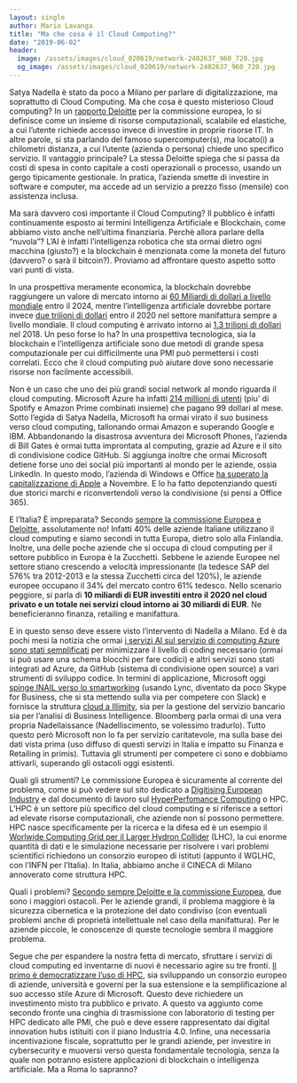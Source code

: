 ```yaml
---
layout: single
author: Mario Lavanga
title: "Ma che cosa è il Cloud Computing?"
date: "2019-06-02"
header:
  image: /assets/images/cloud_020619/network-2402637_960_720.jpg
  og_image: /assets/images/cloud_020619/network-2402637_960_720.jpg
---
```


Satya Nadella è stato da poco a Milano per parlare di digitalizzazione, ma soprattutto di Cloud Computing. Ma che cosa è questo misterioso Cloud computing? In un [rapporto Deloitte](https://l.facebook.com/l.php?u=https%3A%2F%2Fec.europa.eu%2Fdigital-single-market%2Fen%2Fnews%2Fmeasuring-economic-impact-cloud-computing-europe%3Ffbclid%3DIwAR1e0P_Ei7bGQ_8aVy81LAz-Ql9yhQPVjGM_xO37rzP_AgxhykzcBsMVnfw&h=AT1ix9rlj526MKiECXt5pF8XCTfHb-wzSjuxtyRqLIMwxn_sx2l5aEJaW180wIIarY4dbP9HFRaDa0hPHqGbNL-5FUyvDtK-Y5AOuqSdCs3MDqmx2FlARf_8p7Ocw5iiNb4V) per la commissione europea, lo si definisce come un insieme di risorse computazionali, scalabile ed elastiche, a cui l’utente richiede accesso invece di investire in proprie risorse IT. In altre parole, si sta parlando del famoso supercomputer(s), ma locato(i) a chilometri distanza, a cui l’utente (azienda o persona) chiede uno specifico servizio. Il vantaggio principale? La stessa Deloitte spiega che si passa da costi di spesa in conto capitale a costi operazionali o processo, usando un gergo tipicamente gestionale. In pratica, l’azienda smette di investire in software e computer, ma accede ad un servizio a prezzo fisso (mensile) con assistenza inclusa.

Ma sarà davvero così importante il Cloud Computing? Il pubblico è infatti continuamente esposto ai termini Intelligenza Artificiale e Blockchain, come abbiamo visto anche nell’ultima finanziaria. Perchè allora parlare della “nuvola”? L’AI è infatti l’intelligenza robotica che sta ormai dietro ogni macchina (giusto?) e la blockchain è menzionata come la moneta del futuro (davvero? o sarà il bitcoin?). Proviamo ad affrontare questo aspetto sotto vari punti di vista.

In una prospettiva meramente economica, la blockchain dovrebbe raggiungere un valore di mercato intorno ai [60 Miliardi di dollari a livello mondiale](https://www.ibm.com/downloads/cas/PPRR983X?fbclid=IwAR1IPsDhEcR8131rVBFoBub9pKdOJn9jol8HO9ByvFzAmM-OKwBByCvPsZY) entro il 2024, mentre l’intelligenza artificiale dovrebbe portare invece [due trilioni di dollari](https://l.facebook.com/l.php?u=https%3A%2F%2Fwww.forbes.com%2Fsites%2Flouiscolumbus%2F2019%2F03%2F27%2Froundup-of-machine-learning-forecasts-and-market-estimates-2019%2F%3Ffbclid%3DIwAR3iwZH2XePA0WJdD9hd4NKk8F5xUaiCNaoE95Aq8-t3sXfU1GnmAnmxXhU%2375b189ea7695&h=AT0NyMJ-XpUNXdQ3s2uR0stEfn5lNwSJS1IesdkjRQ9YCrtKknNn83-ED6S0lDZAN0yWiPEEs2sd0o4CeS3YIXVjMMP2kToB-lfQoZT2Ro29P2Z3lrw5N29sBf6mNLeCx-GD) entro il 2020 nel settore manifattura sempre a livello mondiale. Il cloud computing è arrivato intorno ai [1.3 trilioni di dollari](https://l.facebook.com/l.php?u=https%3A%2F%2Fec.europa.eu%2Fdigital-single-market%2Fen%2Fnews%2Fmeasuring-economic-impact-cloud-computing-europe%3Ffbclid%3DIwAR26jfHxXNRpyeSVWemUAXXX2xc7lCAq6YonW0qxZi019vktQ-26pATlDuo&h=AT3zuWpR7R7rwYNIW3oP2AQ3PCXuqPpz7IsNcDSjACJ5oP-9EVIkTbPxH6wm_jiiqvKzq9dN3Slcd_0pz-PLi57IzDCBSP_6xpc7JfPNhWdUJKNgjLDUGIoNWTyadzaK1D_C) nel 2018. Un peso forse lo ha? In una prospettiva tecnologica, sia la blockchain e l’intelligenza artificiale sono due metodi di grande spesa computazionale per cui difficilmente una PMI può permettersi i costi correlati. Ecco che il cloud computing può aiutare dove sono necessarie risorse non facilmente accessibili.

Non è un caso che uno dei più grandi social network al mondo riguarda il cloud computing. Microsoft Azure ha infatti [214 millioni di utenti](https://www.bloomberg.com/news/features/2019-05-02/satya-nadella-remade-microsoft-as-world-s-most-valuable-company?fbclid=IwAR2Pnf2YWKtR4BQ2wVQGWJYKyM535aBLYtrlWLwfhZxbAJQ2Uv-Tifa447o) (piu’ di Spotify e Amazon Prime combinati insieme) che pagano 99 dollari al mese. Sotto l’egida di Satya Nadella, Microsoft ha ormai virato il suo business verso cloud computing, tallonando ormai Amazon e superando Google e IBM. Abbandonando la disastrosa avventura dei Microsoft Phones, l’azienda di Bill Gates è ormai tutta improntata al computing, grazie ad Azure e il sito di condivisione codice GitHub. Si aggiunga inoltre che ormai Microsoft detiene forse uno dei social più importanti al mondo per le aziende, ossia LinkedIn. In questo modo, l’azienda di Windows e Office [ha superato la capitalizzazione di Apple](https://l.facebook.com/l.php?u=https%3A%2F%2Fwww.bloomberg.com%2Fnews%2Ffeatures%2F2019-05-02%2Fsatya-nadella-remade-microsoft-as-world-s-most-valuable-company%3Ffbclid%3DIwAR3ue5K8s3_IKpxSHmpSLbJYzWtqbakZOd-gM_Y5ir1vGjolifHvNlIMFEg&h=AT21N809TstNW91qYxWn-hRusSaEZGAn8cx1P3TIZZDMcySGjU6oxlEOlMJ1ptQC78c8n-DG_xlVmeb4U6Wy0G4DOQTOE1PmSNf9OhfIAyH-naM32xjWCJ28nM6rJZ0jVJV7) a Novembre. E lo ha fatto depotenziando questi due storici marchi e riconvertendoli verso la condivisione (si pensi a Office 365).

E l’Italia? È impreparata? Secondo [sempre la commissione Europea e Deloitte](https://l.facebook.com/l.php?u=https%3A%2F%2Fec.europa.eu%2Fdigital-single-market%2Fen%2Fnews%2Fmeasuring-economic-impact-cloud-computing-europe%3Ffbclid%3DIwAR2xSkMdmZRGhc-Z2oMnW2uJ9nNCV15AD_I26dXeNtxlwggE5K0pDn2gkKg&h=AT2-0fASAKGtcJGHNLmoFfQuML5RZE6fTYjtKiWSp5W_HV8V6jV8nlyoNfIoJVOLwpNAuHkb-XPcnlWGzE1O850su5p5hW196gpeFrjYYZB4Q3v9kzxxzKn6WS199TjLNO2X), assolutamente no! Infatti 40% delle aziende Italiane utilizzano il cloud computing e siamo secondi in tutta Europa, dietro solo alla Finlandia. Inoltre, una delle poche aziende che si occupa di cloud computing per il settore pubblico in Europa è la Zucchetti. Sebbene le aziende Europee nel settore stiano crescendo a velocità impressionante (la tedesce SAP del 576% tra 2012-2013 e la stessa Zucchetti circa del 120%), le aziende europee occupano il 34% del mercato contro 61% tedesco. Nello scenario peggiore, si parla di **10 miliardi di EUR investiti entro il 2020 nel cloud privato e un totale nei servizi cloud intorno ai 30 miliardi di EUR**. Ne beneficieranno finanza, retailing e manifattura.

E in questo senso deve essere visto l’intervento di Nadella a Milano. Ed è da pochi mesi la notizia che ormai [i servizi AI sul servizio di computing Azure sono stati semplificati](https://l.facebook.com/l.php?u=https%3A%2F%2Ftechcrunch.com%2F2019%2F05%2F02%2Fmicrosoft-makes-a-push-to-simplify-machine-learning%2F%3Ffbclid%3DIwAR1qYQl6_LPLgiAf_ljjFYz2eQ5Bln0WevVGCz_x14HYaXRemp8SAMT533Q&h=AT3aQaY0t_DTzjjveJP49KFZSTrO6dFZ-E3860-VoRWEMFWIaSv-tGI0-zUO9vtUTkSxtWW9PAzXEzN1Ws2_10U9bhhOWr29IU7CzLGQ9IF483EBTKPS66wUxktggaOXGFZs) per minimizzare il livello di coding necessario (ormai si può usare una schema blocchi per fare codici) e altri servizi sono stati integrati ad Azure, da GitHub (sistema di condivisione open source) a vari strumenti di sviluppo codice. In termini di applicazione, Microsoft oggi [spinge INAIL verso lo smartworking](https://l.facebook.com/l.php?u=https%3A%2F%2Fnews.microsoft.com%2Fit-it%2F2014%2F05%2F27%2F2014-38%2F%3Ffbclid%3DIwAR1-ixrpH05p8nI-PApBSs397k_6AElj7jFOSx-XsS1YdDZXXGr3hKsERu0&h=AT1wQ307tfdDmDDahS_Bm02EHvOCFo0fDJuPX_RJvn42DpmJteoD9HXmPilTBXxLdkJfDep3U9sLKMRC-WVkXK5ITP3H9rbdXJoWM1jGF0FNh0yMH3Bx_ILUfjJw_yg2EGuZ) (usando Lync, diventato da poco Skype for Business, che si sta mettendo sulla via per competere con Slack) e fornisce la struttura [cloud a Illimity](https://l.facebook.com/l.php?u=http%3A%2F%2Fwww.affaritaliani.it%2Feconomia%2Fillimity-microsoft-partnership-tecnologica-607794.html%3Ffbclid%3DIwAR0aAaRQZYLzijU4EDfkIEs6EBklJ43irzJIPm8IF33qMDUqnPDl2g2YOpQ&h=AT2_QaMqrJkp3rmJBrr9FDNI7VxgcB0Ayds85LdjXDqhboz6EIrniZ-8fKyVovtcYiQ_wbNiNdDzls8ljdHpi5zjQ5IFfrG33uU9Z6RvhWSVi_Emuex0Oev8-u3zYn5XzWm9), sia per la gestione del servizio bancario sia per l’analisi di Business Intelligence. Bloomberg parla ormai di una vera propria Nadellaissance (Nadelliscimento, se volessimo tradurlo). Tutto questo però Microsoft non lo fa per servizio caritatevole, ma sulla base dei dati vista prima (uso diffuso di questi servizi in Italia e impatto su Finanza e Retailing in primis). Tuttavia gli strumenti per competere ci sono e dobbiamo attivarli, superando gli ostacoli oggi esistenti.

Quali gli strumenti? Le commissione Europea è sicuramente al corrente del problema, come si può vedere sul sito dedicato a [Digitising European Industry](https://l.facebook.com/l.php?u=https%3A%2F%2Fec.europa.eu%2Fdigital-single-market%2Fen%2Fpolicies%2Fdigitising-european-industry%3Ffbclid%3DIwAR2YT01Lpv1lXNcfpK_jFUWEai1pTA1FFRJYD1smzUkqPBDo_wVfnri0__s&h=AT0gI0a9cBhAVvsIQ1jc3BFP6SXwSnmFfid0138xIBrwrAQIZpws5h46NO8AW6RQ05l-gzKptyonqliUEmyJ-MpjWVTUNoiz35nc7urap4gjWJJj6dlrptXJBQcs2xgX9adq) e dal documento di lavoro sul [HyperPerfomance Computing](https://l.facebook.com/l.php?u=https%3A%2F%2Fec.europa.eu%2Fdigital-single-market%2Fen%2Fnews%2Fstaff-working-document-implementation-action-plan-european-high-performance-computing-strategy%3Ffbclid%3DIwAR0plYQDWQeoJOD9xGDM8Eo2gFU37L25s4SKSY-jgN-RI3-xIV6XEXRdhIc&h=AT10zKrEsFDIwFTqDFJMbmDOeYGW2FAhTa7E4dSIUPnbQDBhaGUjFizXLvZYjW0CKdbU9s6-DfiPkdtJyOdvkChisFpMPwQGtsl4iAO8E15amS7D-6SVy1Pfnt_ReUSIlVVd) o HPC. L’HPC è un settore più specifico del cloud computing e si riferisce a settori ad elevate risorse computazionali, che aziende non si possono permettere. HPC nasce specificamente per la ricerca e la difesa ed è un esempio il [Worlwide Computing Grid per il Larger Hydron Collider](https://l.facebook.com/l.php?u=http%3A%2F%2Fwlcg-public.web.cern.ch%2F%3Ffbclid%3DIwAR0vQXOahIkQcqeiiUaXDm5cLrNoygqRmUbB_ydlQVYTfTHCwfDkDGorvGc&h=AT0vpvk_N93L0ulw5oa2xlf0yib4Ew0j6k0jI05lE_Sj5QbsM4l0YGNO-BtuGPd6uOtXYU8WRY-O9gGfYkPUuFbrhVuLF9TXLUDpT6VJ7N_oQ7qjK1hzoPNI5WGyGr847w-8) (LHC), la cui enorme quantità di dati e le simulazione necessarie per risolvere i vari problemi scientifici richiedono un consorzio europeo di istituti (appunto il WGLHC, con l’INFN per l’Italia). In Italia, abbiamo anche il CINECA di Milano annoverato come struttura HPC.

Quali i problemi? [Secondo sempre Deloitte e la commissione Europea](https://l.facebook.com/l.php?u=https%3A%2F%2Fec.europa.eu%2Fdigital-single-market%2Fen%2Fnews%2Fmeasuring-economic-impact-cloud-computing-europe%3Ffbclid%3DIwAR2N3Dr9CmaQv41328ECenc5xynN5PD6uy6ToouOf4laIZSGGt-3wMPHahM&h=AT0fkFX9qTcj--K49MfJLXeoFs9EhBu8GiGEThMZXfxP6_8ymRaVT7h24Kt-XD_BAwM-6eXMYqxU2I8BIc5s1KxSIr2slEguj-upA4bWeSiduM5z5ay1RGt1gKppHu7zmdHH), due sono i maggiori ostacoli. Per le aziende grandi, il problema maggiore è la sicurezza cibernetica e la protezione del dato condiviso (con eventuali problemi anche di proprietà intellettuale nel caso della manifattura). Per le aziende piccole, le conoscenze di queste tecnologie sembra il maggiore problema.

Segue che per espandere la nostra fetta di mercato, sfruttare i servizi di cloud computing ed inventarne di nuovi è necessario agire su tre fronti. [Il primo è democratizzare l’uso di HPC](https://l.facebook.com/l.php?u=https%3A%2F%2Fec.europa.eu%2Fdigital-single-market%2Fen%2Fnews%2Fstaff-working-document-implementation-action-plan-european-high-performance-computing-strategy%3Ffbclid%3DIwAR3uu4mD8e5GyoZXbEQ5zta0dlMlqF3cu-Ko7Ht7gd7vX2Oo5rcUuo63Gag&h=AT3Dx-8WBFM3mVsv9HUHdH-xRmP43BWBCgLL7D0h8jWxjr0-0QfIblxbo1SjJwyiIvXmBBa6HwN7-Ez7n8okU-4LVdTJxPxzjamTtxovEk52LbxMah7Qk9hVp2b8BInY8yeJ), sia sviluppando un consorzio europeo di aziende, università e governi per la sua estensione e la semplificazione al suo accesso stile Azure di Microsoft. Questo deve richiedere un investimento misto tra pubblico e privato. A questo va aggiunto come secondo fronte una cinghia di trasmissione con laboratorio di testing per HPC dedicato alle PMI, che può e deve essere rappresentato dai digital innovation hubs istituiti con il piano Industria 4.0. Infine, una necessaria incentivazione fiscale, soprattutto per le grandi aziende, per investire in cybersecurity e muoversi verso questa fondamentale tecnologia, senza la quale non potranno esistere applicazioni di blockchain o intelligenza artificiale. Ma a Roma lo sapranno?
